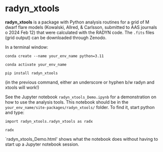 # radyn_xtools

**radyn_xtools** is a package with Python analysis routines for a grid of M dwarf flare models (Kowalski, Allred, & Carlsson, submitted to AAS journals o 2024 Feb 12) that were calculated with the RADYN code.  The `.fits` files (grid output) can be downloaded through Zenodo.

In a terminal window:

`conda create --name your_env_name python=3.11`

`conda activate your_env_name`

`pip install radyn_xtools`

(in the previous command, either an underscore or hyphen b/w radyn and xtools will work!)

See the Jupyter notebook `radyn_xtools_Demo.ipynb` for a demonstration on how to use the analysis tools.  This notebook should be in the `your_env_name/site-packages/radyn_xtools/` folder.  To find it, start python and type:

`import radyn_xtools.radyn_xtools as radx`

`radx`

`radyn_xtools_Demo.html' shows what the notebook does without having to start up a Jupyter notebook session.


